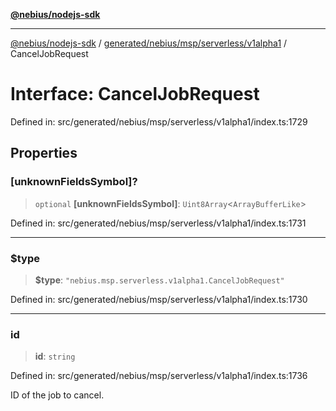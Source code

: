 [**@nebius/nodejs-sdk**](../../../../../../README.md)

---

[@nebius/nodejs-sdk](../../../../../../README.md) / [generated/nebius/msp/serverless/v1alpha1](../README.md) / CancelJobRequest

# Interface: CancelJobRequest

Defined in: src/generated/nebius/msp/serverless/v1alpha1/index.ts:1729

## Properties

### \[unknownFieldsSymbol\]?

> `optional` **\[unknownFieldsSymbol\]**: `Uint8Array`\<`ArrayBufferLike`\>

Defined in: src/generated/nebius/msp/serverless/v1alpha1/index.ts:1731

---

### $type

> **$type**: `"nebius.msp.serverless.v1alpha1.CancelJobRequest"`

Defined in: src/generated/nebius/msp/serverless/v1alpha1/index.ts:1730

---

### id

> **id**: `string`

Defined in: src/generated/nebius/msp/serverless/v1alpha1/index.ts:1736

ID of the job to cancel.
